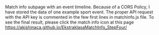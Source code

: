 Match info subpage with an event timeline. 
Because of a CORS Policy, I have stored the data of one example sport event. 
The proper API request with the API key is commented in the few first lines in matchinfo.js file.
To see the final result, please click the match info icon at this page https://akishinaca.github.io/EkstraklasaMatchInfo_StepFour/
